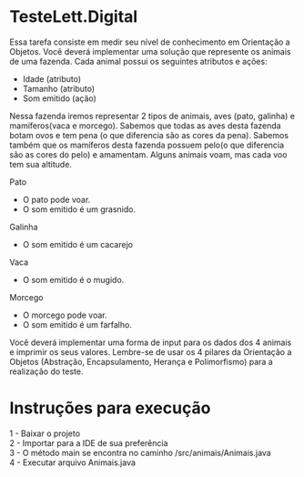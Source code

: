 # TesteLett.Digital
Essa tarefa consiste em medir seu nível de conhecimento em Orientação a
Objetos.
Você deverá implementar uma solução que represente os animais de uma fazenda.
Cada animal possui os seguintes atributos e ações:

- Idade (atributo)
- Tamanho (atributo)
- Som emitido (ação)<br/>

Nessa fazenda iremos representar 2 tipos de animais, aves (pato, galinha) e
mamíferos(vaca e morcego). Sabemos que todas as aves desta fazenda botam
ovos e tem pena (o que diferencia são as cores da pena). Sabemos também que os
mamíferos desta fazenda possuem pelo(o que diferencia são as cores do pelo) e
amamentam. Alguns animais voam, mas cada voo tem sua altitude.

Pato
- O pato pode voar.
- O som emitido é um grasnido.<br/>

Galinha
- O som emitido é um cacarejo<br/>

Vaca
- O som emitido é o mugido.<br/>

Morcego
- O morcego pode voar.<br/>
- O som emitido é um farfalho.<br/>

Você deverá implementar uma forma de input para os dados dos 4 animais e
imprimir os seus valores.
Lembre-se de usar os 4 pilares da Orientação a Objetos (Abstração,
Encapsulamento, Herança e Polimorfismo) para a realização do teste.

# Instruções para execução
1 - Baixar o projeto <br/>
2 - Importar para a IDE de sua preferência <br/>
3 - O método main se encontra no caminho /src/animais/Animais.java <br/>
4 - Executar arquivo Animais.java
